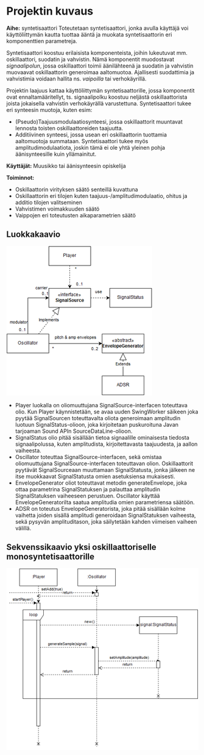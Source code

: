 # Projektin kuvaus
**Aihe:** syntetisaattori
Toteutetaan syntetisaattori, jonka avulla käyttäjä voi käyttöliittymän kautta tuottaa ääntä ja muokata syntetisaattorin eri komponenttien parametreja.

Syntetisaattori koostuu erilaisista komponenteista, joihin lukeutuvat mm. oskillaattori, suodatin ja vahvistin. Nämä komponentit muodostavat *signaalipolun*, jossa oskillaattori toimii äänilähteenä ja suodatin ja vahvistin muovaavat oskillaattorin generoimaa aaltomuotoa. Ajallisesti suodattimia ja vahvistimia voidaan hallita ns. *vaipoilla* tai verhokäyrillä.

Projektin laajuus kattaa käyttöliittymän syntetisaattorille, jossa komponentit ovat ennaltamääritellyt, ts. signaalipolku koostuu neljästä oskillaattorista joista jokaisella vahvistin verhokäyrällä varustettuna. Syntetisaattori tukee eri synteesin muotoja, kuten esim:
- (Pseudo)Taajuusmodulaatiosynteesi, jossa oskillaattorit muuntavat lennosta toisten oskillaattoreiden taajuutta.
- Additiivinen synteesi, jossa usean eri oskillaattorin tuottamia aaltomuotoja summataan.
Syntetisaattori tukee myös amplitudimodulaatiota, joskin tämä ei ole yhtä yleinen pohja äänisynteesille kuin yllämainitut.

**Käyttäjät:** Muusikko tai äänisynteesin opiskelija

**Toiminnot:**

- Oskillaattorin virityksen säätö senteillä kuvattuna
- Oskillaattorin eri tilojen kuten taajuus-/amplitudimodulaatio, ohitus ja additio tilojen valitseminen
- Vahvistimen voimakkuuden säätö
- Vaippojen eri toteutusten aikaparametrien säätö


## Luokkakaavio
![Luokkakaavio](luokkakaavio.png)
- Player luokalla on oliomuuttujana SignalSource-interfacen toteuttava olio.
Kun Player käynnistetään, se avaa uuden SwingWorker säikeen joka pyytää SignalSourcen toteuttavalta oliota generoimaan amplitudin luotuun SignalStatus-olioon, joka kirjoitetaan puskuroituna Javan tarjoaman Sound APIn SourceDataLine-olioon.
- SignalStatus olio pitää sisällään tietoa signaalille ominaisesta tiedosta signaalipolussa, kuten amplitudista, kirjoitettavasta taajuudesta, ja aallon vaiheesta.
- Oscillator toteuttaa SignalSource-interfacen, sekä omistaa oliomuuttujana SignalSource-interfacen toteuttavan olion. Oskillaattorit pyytävät SignalSourceaan muuttamaan SignalStatusta, jonka jälkeen ne itse muokkaavat SignalStatusta omien asetuksiensa mukaisesti.
- EnvelopeGenerator oliot toteuttavat metodin generateEnvelope, joka ottaa parametrina SignalStatuksen ja palauttaa amplitudin SignalStatuksen vaiheeseen perustuen. Oscillator käyttää EnvelopeGeneratorilta saatua amplitudia omien parametriensa säätöön.
- ADSR on toteutus EnvelopeGeneratorista, joka pitää sisällään kolme vaihetta joiden sisällä amplitudi generoidaan SignalStatuksen vaiheesta, sekä pysyvän amplituditason, joka säilytetään kahden viimeisen vaiheen välillä.
## Sekvenssikaavio yksi oskillaattoriselle monosyntetisaattorille
![Sekvenssikaavio](sekvenssikaavio.png)


